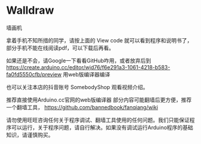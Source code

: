 # Walldraw
墙画机

拿着手机不知所措的同学，请按上面的 View code 就可以看到程序和说明书了，部分手机不能在线阅读pdf，可以下载后再看。

如果还是不会，请Google一下看看GitHub咋用，或者放弃后到 https://create.arduino.cc/editor/wjd76/f6e291a3-1061-4218-b583-fa0fd5550cfb/preview 用web版编译器编译

也可以关注本店的抖音账号 SomebodyShop 观看视频介绍。

推荐直接使用Arduino.cc官网的web版编译器 部分内容可能翻墙后更方便，推荐一个翻墙工具， https://github.com/bannedbook/fanqiang/wiki

请勿使用旺旺咨询任何关于程序调试、翻墙工具使用的任何问题。我们只能保证程序可以运行，关于程序问题，请自行解决。如果没有调试运行Arduino程序的基础知识，请谨慎购买。
